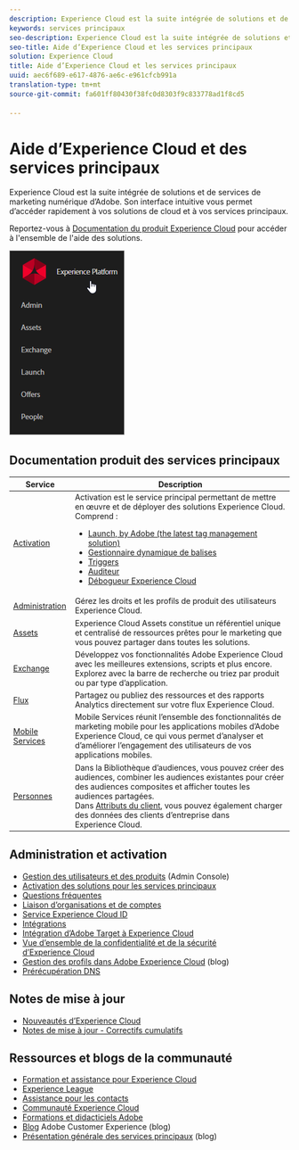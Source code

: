 ```yaml
---
description: Experience Cloud est la suite intégrée de solutions et de services de marketing numérique d’Adobe. Son interface intuitive vous permet d’accéder rapidement à vos solutions de cloud et à vos services principaux.
keywords: services principaux
seo-description: Experience Cloud est la suite intégrée de solutions et de services de marketing numérique d’Adobe. Son interface intuitive vous permet d’accéder rapidement à vos solutions de cloud et à vos services principaux.
seo-title: Aide d’Experience Cloud et les services principaux
solution: Experience Cloud
title: Aide d’Experience Cloud et les services principaux
uuid: aec6f689-e617-4876-ae6c-e961cfcb991a
translation-type: tm+mt
source-git-commit: fa601ff80430f38fc0d8303f9c833778ad1f8cd5

---
```



# Aide d’Experience Cloud et des services principaux

Experience Cloud est la suite intégrée de solutions et de services de marketing numérique d’Adobe. Son interface intuitive vous permet d’accéder rapidement à vos solutions de cloud et à vos services principaux.

Reportez-vous à [Documentation du produit Experience Cloud](landing/experience-cloud-home.md) pour accéder à l'ensemble de l'aide des solutions.

![](assets/experience-cloud-core-services.png)

## Documentation produit des services principaux

| Service | Description |
|--- |--- |
| [Activation](activation/activation.md) | Activation est le service principal permettant de mettre en œuvre et de déployer des solutions Experience Cloud. Comprend :<ul><li>[Launch, by Adobe (the latest tag management solution)](https://docs.adobelaunch.com/)</li><li>[Gestionnaire dynamique de balises](https://marketing.adobe.com/resources/help/en_US/dtm/)</li><li>[Triggers](activation/triggers.md)</li><li>[Auditeur](https://marketing.adobe.com/resources/help/en_US/auditor/)</li><li>[Débogueur Experience Cloud](https://marketing.adobe.com/resources/help/en_US/experience-cloud-debugger/)</li></ul> |
| [Administration](admin-getting-started/admin-getting-started.md) | Gérez les droits et les profils de produit des utilisateurs Experience Cloud. |
| [Assets](experience-cloud-assets/experience-cloud-assets.md) | Experience Cloud Assets constitue un référentiel unique et centralisé de ressources prêtes pour le marketing que vous pouvez partager dans toutes les solutions. |
| [Exchange](https://experiencecloud.adobeexchange.com/) | Développez vos fonctionnalités Adobe Experience Cloud avec les meilleures extensions, scripts et plus encore. Explorez avec la barre de recherche ou triez par produit ou par type d’application. |
| [Flux](feed.md) | Partagez ou publiez des ressources et des rapports Analytics directement sur votre flux Experience Cloud. |
| [Mobile Services](https://marketing.adobe.com/resources/help/en_US/mobile/) | Mobile Services réunit l’ensemble des fonctionnalités de marketing mobile pour les applications mobiles d’Adobe Experience Cloud, ce qui vous permet d’analyser et d’améliorer l’engagement des utilisateurs de vos applications mobiles. |
| [Personnes](audience-library/audience-library.md) | Dans la Bibliothèque d’audiences, vous pouvez créer des audiences, combiner les audiences existantes pour créer des audiences composites et afficher toutes les audiences partagées.<br>Dans [Attributs du client](attributes/attributes.md), vous pouvez également charger des données des clients d’entreprise dans Experience Cloud. |

## Administration et activation

* [Gestion des utilisateurs et des produits](admin-getting-started/admin-getting-started.md) (Admin Console)
* [Activation des solutions pour les services principaux](core-services/core-services.md)
* [Questions fréquentes](admin-getting-started/admin-getting-started.md)
* [Liaison d’organisations et de comptes](admin-getting-started/organizations.md)
* [Service Experience Cloud ID](https://marketing.adobe.com/resources/help/en_US/mcvid/)
* [Intégrations](marketing-cloud-integrations.md)
* [Intégration d’Adobe Target à Experience Cloud](https://marketing.adobe.com/resources/help/en_US/target/a4t/c_integrating_target_with_mac.html)
* [Vue d’ensemble de la confidentialité et de la sécurité d’Experience Cloud](assets/Adobe-Marketing-Cloud-Privacy-and-Security-Overview.pdf)
* [Gestion des profils dans Adobe Experience Cloud](https://theblog.adobe.com/profile-management-adobe-marketing-cloud-comes-together/) (blog)
* [Prérécupération DNS](admin-getting-started/admin-getting-started.md#concept_6BC8C6856E3644F8956D7AD0A96383B7)

## Notes de mise à jour

* [Nouveautés d’Experience Cloud](marketing-cloud-interface/marketing-cloud-interface.md#concept_9A4370BD59744928BDC9F87E978798B3)
* [Notes de mise à jour - Correctifs cumulatifs](marketing-cloud-interface/release-notes.md#concept_F5C9FF69A5B44395BB5FA0552F4E9175)

## Ressources et blogs de la communauté

* [Formation et assistance pour Experience Cloud](https://helpx.adobe.com/support/experience-cloud.html)
* [Experience League](https://landing.adobe.com/experience-league/)
* [Assistance pour les contacts](https://helpx.adobe.com/contact/enterprise-support.ec.html)
* [Communauté Experience Cloud](https://forums.adobe.com/community/experience-cloud)
* [Formations et didacticiels Adobe](https://helpx.adobe.com/learning.html?promoid=KAUDK)
* [Blog](https://theblog.adobe.com/customer-experience/) Adobe Customer Experience (blog)
* [Présentation générale des services principaux](https://theblog.adobe.com/part-2-capturing-leveraging-consumer-behavior-adobe-marketing-cloud/) (blog)
